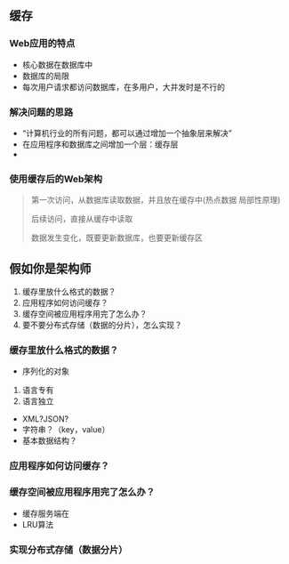 ## 缓存
### Web应用的特点
- 核心数据在数据库中
- 数据库的局限
- 每次用户请求都访问数据库，在多用户，大并发时是不行的
### 解决问题的思路
- “计算机行业的所有问题，都可以通过增加一个抽象层来解决”
- 在应用程序和数据库之间增加一个层：缓存层
- 
### 使用缓存后的Web架构
> 第一次访问，从数据库读取数据，并且放在缓存中(热点数据 局部性原理)
> 
> 后续访问，直接从缓存中读取
> 
> 数据发生变化，既要更新数据库，也要更新缓存区
## 假如你是架构师
1. 缓存里放什么格式的数据？
2. 应用程序如何访问缓存？
3. 缓存空间被应用程序用完了怎么办？
4. 要不要分布式存储（数据的分片），怎么实现？
### 缓存里放什么格式的数据？
- 序列化的对象
1. 语言专有
2. 语言独立
- XML?JSON?
- 字符串？（key，value）
- 基本数据结构？
### 应用程序如何访问缓存？
### 缓存空间被应用程序用完了怎么办？
- 缓存服务端在
- LRU算法
### 实现分布式存储（数据分片）
